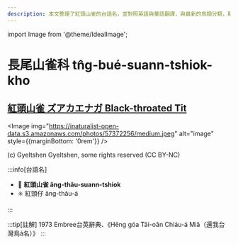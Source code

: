 ```yaml
---
description: 本文整理了紅頭山雀的台語名，並對照英語與華語翻譯，與最新的鳥類分類，期待能夠供未來的台語鳥類圖鑑當作參考
---
```


import Image from '@theme/IdealImage';

# 長尾山雀科 tn̂g-bué-suann-tshiok-kho

## [紅頭山雀 ズアカエナガ Black-throated Tit](https://ebird.org/species/blttit2)

<Image img="https://inaturalist-open-data.s3.amazonaws.com/photos/57372256/medium.jpeg" alt="image" style={{marginBottom: '0rem'}} />

<p className="image-caption">
(c) Gyeltshen Gyeltshen, some rights reserved (CC BY-NC)
</p>

:::info[台語名]

- 🎯 **紅頭山雀 âng-thâu-suann-tshiok**
- ✳️ 紅頭仔 âng-thâu-á

:::

:::tip[註解]
1973 Embree台英辭典、《Hêng góa Tâi-oân Chiáu-á Miâ（還我台灣鳥á名）》
:::
